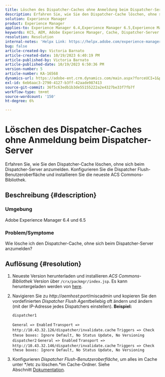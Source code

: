 ```yaml
---
title: Löschen des Dispatcher-Caches ohne Anmeldung beim Dispatcher-Server
description: Erfahren Sie, wie Sie den Dispatcher-Cache löschen, ohne sich beim Dispatcher-Server anzumelden.
solution: Experience Manager
product: Experience Manager
applies-to: Experience Manager 6.4,Experience Manager 6.5,Experience Manager
keywords: KCS, AEM, Adobe Experience Manager, Cache, Dispatcher-Server
resolution: Resolution
internal-notes: 'Helpx Link: https://helpx.adobe.com/experience-manager/kb/How-to-delete-the-dispatcher-cache-without-logging-into-the-Dispatchers-AEM.html'
bug: false
article-created-by: Victoria Barnato
article-created-date: 10/19/2023 6:40:19 PM
article-published-by: Victoria Barnato
article-published-date: 10/19/2023 6:50:36 PM
version-number: 5
article-number: KA-16568
dynamics-url: https://adobe-ent.crm.dynamics.com/main.aspx?forceUCI=1&pagetype=entityrecord&etn=knowledgearticle&id=94f206ee-ae6e-ee11-8df0-6045bd006793
exl-id: 6eb6aac3-2790-4127-b3ff-42aade987413
source-git-commit: 36f5c63edb1b3de55155222a2e4327be33f7fb7f
workflow-type: tm+mt
source-wordcount: '150'
ht-degree: 6%

---
```


# Löschen des Dispatcher-Caches ohne Anmeldung beim Dispatcher-Server


Erfahren Sie, wie Sie den Dispatcher-Cache löschen, ohne sich beim Dispatcher-Server anzumelden. Konfigurieren Sie die Dispatcher Flush-Benutzeroberfläche und installieren Sie die neueste ACS Commons-Bibliothek.

## Beschreibung {#description}


### <b>Umgebung</b>

Adobe Experience Manager 6.4 und 6.5



### <b>Problem/Symptome</b>

Wie lösche ich den Dispatcher-Cache, ohne sich beim Dispatcher-Server anzumelden?


## Auflösung {#resolution}


1. Neueste Version herunterladen und installieren *ACS Commons-Bibliothek* Version über `/crx/packmgr/index.jsp`. Es kann heruntergeladen werden von [here](https://github.com/Adobe-Consulting-Services/acs-aem-commons/releases).
2. Navigieren Sie zu *http://aemhost:port*/miscadmin und kopieren Sie den vordefinierten *Dispatcher Flush Agent*beliebig oft ändern und ändern (mit der IP-Adresse jedes Dispatchers einstellen).
   <b>Beispiel:</b>



   ```
   dispatcher1
   ```


   `General => Enabled`
   `Transport => http://10.43.32.126/dispatcher/invalidate.cache`
   `Triggers => Check these boxes: Ignore Default, No Status Update, No Versioning`
   ` `
   `dispatcher2`
   `General => Enabled`
   `Transport => http://10.43.32.146/dispatcher/invalidate.cache`
   `Triggers => Check these boxes: Ignore Default, No Status Update, No Versioning`
3. Konfigurieren *Dispatcher Flush-Benutzeroberfläche*, um alles im Cache unter */etc zu löschen.*im Cache-Ordner. Siehe Abschnitt [Dokumentation](https://adobe-consulting-services.github.io/acs-aem-commons/features/dispatcher-flush-ui/index.html).
